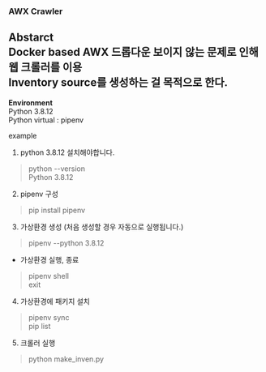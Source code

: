### AWX Crawler
**Abstarct**  
Docker based AWX 드롭다운 보이지 않는 문제로 인해 웹 크롤러를 이용  
Inventory source를 생성하는 걸 목적으로 한다.
---
**Environment**  
Python 3.8.12  
Python virtual : pipenv

example  
1. python 3.8.12 설치해야합니다.
> python --version  
> Python 3.8.12  

2. pipenv 구성
> pip install pipenv

3. 가상환경 생성 (처음 생성할 경우 자동으로 실행됩니다.)
> pipenv --python 3.8.12  

- 가상환경 실행, 종료  
> pipenv shell  
> exit

4. 가상환경에 패키지 설치
> pipenv sync  
> pip list

5. 크롤러 실행
> python make_inven.py